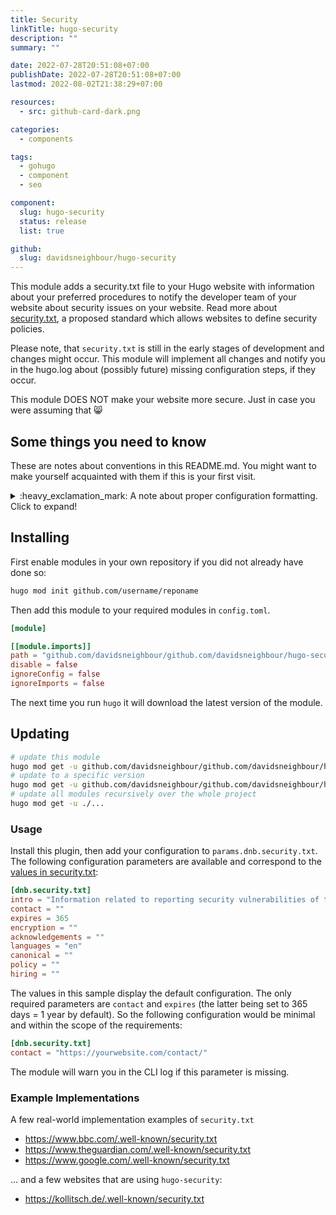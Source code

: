 ```yaml
---
title: Security
linkTitle: hugo-security
description: ""
summary: ""

date: 2022-07-28T20:51:08+07:00
publishDate: 2022-07-28T20:51:08+07:00
lastmod: 2022-08-02T21:38:29+07:00

resources:
  - src: github-card-dark.png

categories:
  - components

tags:
  - gohugo
  - component
  - seo

component:
  slug: hugo-security
  status: release
  list: true

github:
  slug: davidsneighbour/hugo-security
---
```


This module adds a security.txt file to your Hugo website with information about your preferred procedures to notify the developer team of your website about security issues on your website. Read more about [security.txt](https://securitytxt.org/), a proposed standard which allows websites to define security policies.

Please note, that `security.txt` is still in the early stages of development and changes might occur. This module will implement all changes and notify you in the hugo.log about (possibly future) missing configuration steps, if they occur.

This module DOES NOT make your website more secure. Just in case you were assuming that 😸

<!--- THINGSTOKNOW BEGIN --->

## Some things you need to know

These are notes about conventions in this README.md. You might want to make yourself acquainted with them if this is your first visit.

<details>

<summary>:heavy_exclamation_mark: A note about proper configuration formatting. Click to expand!</summary>

The following documentation will refer to all configuration parameters in TOML format and with the assumption of a configuration file for your project at `/config.toml`. There are various formats of configurations (TOML/YAML/JSON) and multiple locations your configuration can reside (config file or config directory). Note that in the case of a config directory the section headers of all samples need to have the respective section title removed. So `[params.dnb.something]` will become `[dnb.something]` if the configuration is done in the file `/config/$CONFIGNAME/params.toml`.

</details>
<!--- THINGSTOKNOW END --->

<!--- INSTALLUPDATE BEGIN --->

## Installing

First enable modules in your own repository if you did not already have done so:

```bash
hugo mod init github.com/username/reponame
```

Then add this module to your required modules in `config.toml`.

```toml
[module]

[[module.imports]]
path = "github.com/davidsneighbour/github.com/davidsneighbour/hugo-security"
disable = false
ignoreConfig = false
ignoreImports = false

```

The next time you run `hugo` it will download the latest version of the module.

## Updating

```bash
# update this module
hugo mod get -u github.com/davidsneighbour/github.com/davidsneighbour/hugo-security
# update to a specific version
hugo mod get -u github.com/davidsneighbour/github.com/davidsneighbour/hugo-security@v1.0.0
# update all modules recursively over the whole project
hugo mod get -u ./...
```
<!--- INSTALLUPDATE END --->

### Usage

Install this plugin, then add your configuration to `params.dnb.security.txt`. The following configuration parameters are available and correspond to the [values in security.txt](https://securitytxt.org/#genform):

```toml
[dnb.security.txt]
intro = "Information related to reporting security vulnerabilities of this site."
contact = ""
expires = 365
encryption = ""
acknowledgements = ""
languages = "en"
canonical = ""
policy = ""
hiring = ""
```

The values in this sample display the default configuration. The only required parameters are `contact` and `expires` (the latter being set to 365 days = 1 year by default). So the following configuration would be minimal and within the scope of the requirements:

```toml
[dnb.security.txt]
contact = "https://yourwebsite.com/contact/"
```

The module will warn you in the CLI log if this parameter is missing.

### Example Implementations

A few real-world implementation examples of `security.txt`

- <https://www.bbc.com/.well-known/security.txt>
- <https://www.theguardian.com/.well-known/security.txt>
- <https://www.google.com/.well-known/security.txt>

... and a few websites that are using `hugo-security`:

- <https://kollitsch.de/.well-known/security.txt>
